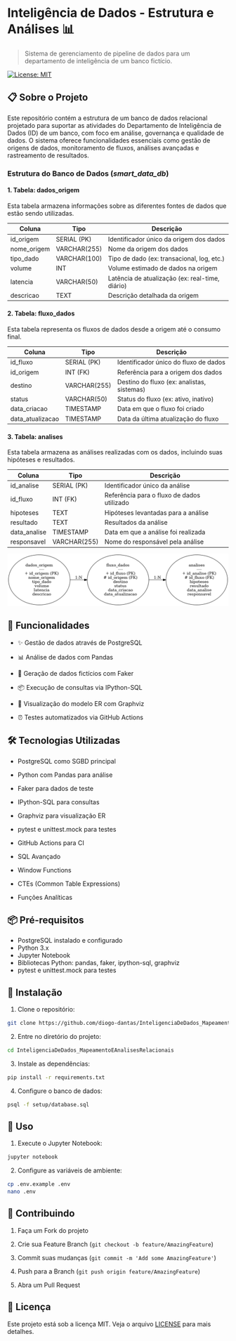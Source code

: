 # Inteligência de Dados - Estrutura e Análises 📊

> Sistema de gerenciamento de pipeline de dados para um departamento de inteligência de um banco fictício.

[![License: MIT](https://img.shields.io/badge/License-MIT-yellow.svg)](https://opensource.org/licenses/MIT)

## 📋 Sobre o Projeto

Este repositório contém a estrutura de um banco de dados relacional projetado para suportar as atividades do Departamento de Inteligência de Dados (ID) de um banco, com foco em análise, governança e qualidade de dados. O sistema oferece funcionalidades essenciais como gestão de origens de dados, monitoramento de fluxos, análises avançadas e rastreamento de resultados.

### Estrutura do Banco de Dados (*smart_data_db*)

#### 1. Tabela: dados_origem

Esta tabela armazena informações sobre as diferentes fontes de dados que estão sendo utilizadas.

| Coluna      | Tipo         | Descrição                                       |
| ----------- | ------------ | ----------------------------------------------- |
| id_origem   | SERIAL (PK)  | Identificador único da origem dos dados         |
| nome_origem | VARCHAR(255) | Nome da origem dos dados                        |
| tipo_dado   | VARCHAR(100) | Tipo de dado (ex: transacional, log, etc.)      |
| volume      | INT          | Volume estimado de dados na origem              |
| latencia    | VARCHAR(50)  | Latência de atualização (ex: real-time, diário) |
| descricao   | TEXT         | Descrição detalhada da origem                   |

#### 2. Tabela: fluxo_dados

Esta tabela representa os fluxos de dados desde a origem até o consumo final.

| Coluna           | Tipo         | Descrição                                  |
| ---------------- | ------------ | ------------------------------------------ |
| id_fluxo         | SERIAL (PK)  | Identificador único do fluxo de dados      |
| id_origem        | INT (FK)     | Referência para a origem dos dados         |
| destino          | VARCHAR(255) | Destino do fluxo (ex: analistas, sistemas) |
| status           | VARCHAR(50)  | Status do fluxo (ex: ativo, inativo)       |
| data_criacao     | TIMESTAMP    | Data em que o fluxo foi criado             |
| data_atualizacao | TIMESTAMP    | Data da última atualização do fluxo        |

#### 3. Tabela: analises

Esta tabela armazena as análises realizadas com os dados, incluindo suas hipóteses e resultados.

| Coluna       | Tipo         | Descrição                                  |
| ------------ | ------------ | ------------------------------------------ |
| id_analise   | SERIAL (PK)  | Identificador único da análise             |
| id_fluxo     | INT (FK)     | Referência para o fluxo de dados utilizado |
| hipoteses    | TEXT         | Hipóteses levantadas para a análise        |
| resultado    | TEXT         | Resultados da análise                      |
| data_analise | TIMESTAMP    | Data em que a análise foi realizada        |
| responsavel  | VARCHAR(255) | Nome do responsável pela análise           |



![Diagrama ER - Graphviz](https://github.com/diogo-dantas/InteligenciaDeDados_MapeamentoEAnalisesRelacionais/blob/main/diagrama_er.png)



## 🚀 Funcionalidades

- ✨ Gestão de dados através de PostgreSQL

- 📊 Análise de dados com Pandas

- 🔄 Geração de dados fictícios com Faker

- 📦 Execução de consultas via IPython-SQL

- 📝 Visualização do modelo ER com Graphviz

- ⏰ Testes automatizados via GitHub Actions

## 🛠️ Tecnologias Utilizadas

- PostgreSQL como SGBD principal

- Python com Pandas para análise

- Faker para dados de teste

- IPython-SQL para consultas

- Graphviz para visualização ER

- pytest e unittest.mock para testes

- GitHub Actions para CI

- SQL Avançado
- Window Functions
- CTEs (Common Table Expressions)
- Funções Analíticas

## 📦 Pré-requisitos

- PostgreSQL instalado e configurado
- Python 3.x
- Jupyter Notebook
- Bibliotecas Python: pandas, faker, ipython-sql, graphviz
- pytest e unittest.mock para testes

## 🔧 Instalação

1. Clone o repositório:

```bash
git clone https://github.com/diogo-dantas/InteligenciaDeDados_MapeamentoEAnalisesRelacionais.git
```

2. Entre no diretório do projeto:

```bash
cd InteligenciaDeDados_MapeamentoEAnalisesRelacionais
```

3. Instale as dependências:

```bash
pip install -r requirements.txt
```

4. Configure o banco de dados:

```bash
psql -f setup/database.sql
```

## 🚀 Uso

1. Execute o Jupyter Notebook:

```bash
jupyter notebook
```

2. Configure as variáveis de ambiente:

```bash
cp .env.example .env
nano .env
```

## 🤝 Contribuindo

1. Faça um Fork do projeto

2. Crie sua Feature Branch (`git checkout -b feature/AmazingFeature`)

3. Commit suas mudanças (`git commit -m 'Add some AmazingFeature'`)

4. Push para a Branch (`git push origin feature/AmazingFeature`)

5. Abra um Pull Request

   

## 📝 Licença

Este projeto está sob a licença MIT. Veja o arquivo [LICENSE](LICENSE) para mais detalhes.
